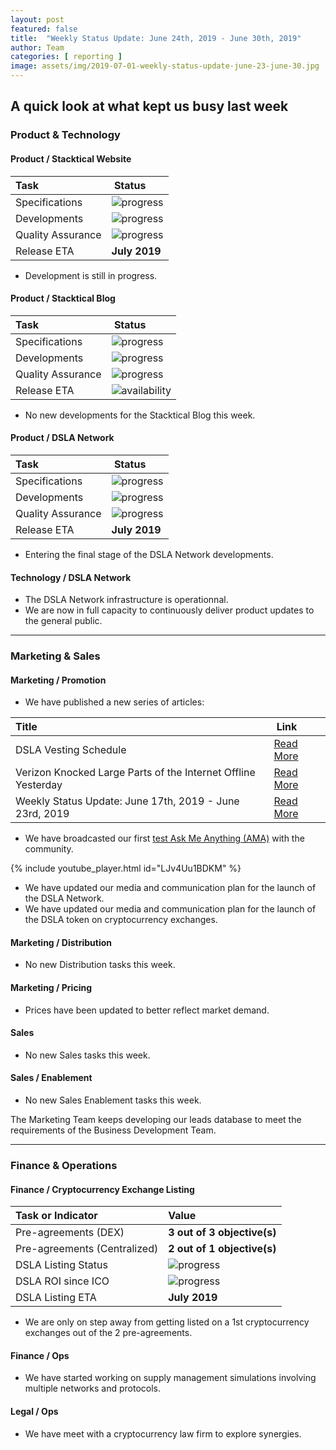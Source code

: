 ```yaml
---
layout: post
featured: false
title:  "Weekly Status Update: June 24th, 2019 - June 30th, 2019"
author: Team
categories: [ reporting ]
image: assets/img/2019-07-01-weekly-status-update-june-23-june-30.jpg
---
```


## A quick look at what kept us busy last week

### <i class="fas fa-file-code"></i> Product & Technology

#### Product / Stacktical Website

| Task        | Status           |
| :------------- | :-------------|
| Specifications | ![progress](http://progressed.io/bar/100?title=progress "progress") |
| Developments | ![progress](http://progressed.io/bar/65?title=progress "progress") |
| Quality Assurance | ![progress](http://progressed.io/bar/25?title=progress "progress") |
| Release ETA | **July 2019** |  

* Development is still in progress.

#### Product / Stacktical Blog

| Task        | Status           |
| :------------- | :-------------|
| Specifications | ![progress](http://progressed.io/bar/100?title=progress "progress") |
| Developments | ![progress](http://progressed.io/bar/100?title=progress "progress") |
| Quality Assurance | ![progress](http://progressed.io/bar/100?title=progress "progress") |
| Release ETA | ![availability](http://progressed.io/bar/100?title=released "availability") |  

* No new developments for the Stacktical Blog this week.  

#### Product / DSLA Network

| Task        | Status           |
| :------------- | :-------------|
| Specifications | ![progress](http://progressed.io/bar/100?title=progress "progress") |
| Developments | ![progress](http://progressed.io/bar/95?title=progress "progress") |
| Quality Assurance | ![progress](http://progressed.io/bar/75?title=progress "progress") |
| Release ETA | **July 2019** |  

* Entering the final stage of the DSLA Network developments.

#### Technology / DSLA Network

* The DSLA Network infrastructure is operationnal.
* We are now in full capacity to continuously deliver product updates to the general public.

<hr />

### <i class="fas fa-briefcase"></i> Marketing & Sales

#### Marketing / Promotion

* We have published a new series of articles:

| Title        | Link           |
| :------------- | :-------------|
| DSLA Vesting Schedule | [Read More](https://blog.stacktical.com/reporting/2019/06/26/dsla-vesting-schedule.html)   |
| Verizon Knocked Large Parts of the Internet Offline Yesterday | [Read More](https://blog.stacktical.com/news/outages/2019/06/25/verizon-routing-outage-june-24.html)   |
| Weekly Status Update: June 17th, 2019 - June 23rd, 2019 | [Read More](https://blog.stacktical.com/reporting/2019/06/24/weekly-status-update-june-17-june-23.html)   |

* We have broadcasted our first [test Ask Me Anything (AMA)](https://www.youtube.com/watch?v=LJv4Uu1BDKM) with the community.

{% include youtube_player.html id="LJv4Uu1BDKM" %}

* We have updated our media and communication plan for the launch of the DSLA Network.
* We have updated our media and communication plan for the launch of the DSLA token on cryptocurrency exchanges.


#### Marketing / Distribution

* No new Distribution tasks this week.

#### Marketing / Pricing

* Prices have been updated to better reflect market demand.

#### Sales

* No new Sales tasks this week.


#### Sales / Enablement

* No new Sales Enablement tasks this week. 

The Marketing Team keeps developing our leads database to meet the requirements of the Business Development Team.

<hr />

### <i class="fas fa-chart-line"></i> Finance & Operations

#### Finance / Cryptocurrency Exchange Listing

| Task or Indicator        | Value |
| :------------- | :-------------|
| Pre-agreements (DEX) | **3 out of 3 objective(s)** |
| Pre-agreements (Centralized) | **2 out of 1 objective(s)** |
| DSLA Listing Status | ![progress](http://progressed.io/bar/66?title=progress "progress") |
| DSLA ROI since ICO | ![progress](http://progressed.io/bar/1?scale=1&title=ico&suffix=X "progress") |  
| DSLA Listing ETA | **July 2019** |

* We are only on step away from getting listed on a 1st cryptocurrency exchanges out of the 2 pre-agreements.

#### Finance / Ops

* We have started working on supply management simulations involving multiple networks and protocols.

#### Legal / Ops

* We have meet with a cryptocurrency law firm to explore synergies.

